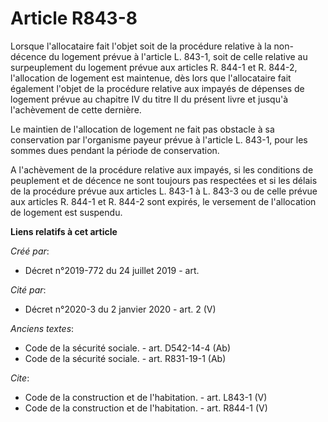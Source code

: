 # Article R843-8

Lorsque l'allocataire fait l'objet soit de la procédure relative à la non-décence du logement prévue à l'article L. 843-1,
soit de celle relative au surpeuplement du logement prévue aux articles R. 844-1 et R. 844-2, l'allocation de logement est
maintenue, dès lors que l'allocataire fait également l'objet de la procédure relative aux impayés de dépenses de logement
prévue au chapitre IV du titre II du présent livre et jusqu'à l'achèvement de cette dernière. 

Le maintien de l'allocation de logement ne fait pas obstacle à sa conservation par l'organisme payeur prévue à l'article L.
843-1, pour les sommes dues pendant la période de conservation. 

A l'achèvement de la procédure relative aux impayés, si les conditions de peuplement et de décence ne sont toujours pas
respectées et si les délais de la procédure prévue aux articles L. 843-1 à L. 843-3 ou de celle prévue aux articles R. 844-1
et R. 844-2 sont expirés, le versement de l'allocation de logement est suspendu.

**Liens relatifs à cet article**

_Créé par_:

  - Décret n°2019-772 du 24 juillet 2019 - art.

_Cité par_:

  - Décret n°2020-3 du 2 janvier 2020 - art. 2 (V)

_Anciens textes_:

  - Code de la sécurité sociale. - art. D542-14-4 (Ab)
  - Code de la sécurité sociale. - art. R831-19-1 (Ab)

_Cite_:

  - Code de la construction et de l'habitation. - art. L843-1 (V)
  - Code de la construction et de l'habitation. - art. R844-1 (V)
